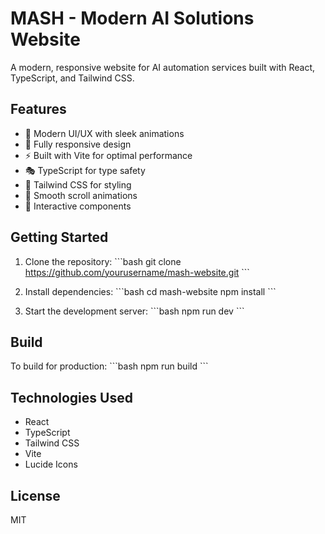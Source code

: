 # MASH - Modern AI Solutions Website

A modern, responsive website for AI automation services built with React, TypeScript, and Tailwind CSS.

## Features

- 🎨 Modern UI/UX with sleek animations
- 📱 Fully responsive design
- ⚡ Built with Vite for optimal performance
- 🎭 TypeScript for type safety
- 🎯 Tailwind CSS for styling
- 🔄 Smooth scroll animations
- 💫 Interactive components

## Getting Started

1. Clone the repository:
\`\`\`bash
git clone https://github.com/yourusername/mash-website.git
\`\`\`

2. Install dependencies:
\`\`\`bash
cd mash-website
npm install
\`\`\`

3. Start the development server:
\`\`\`bash
npm run dev
\`\`\`

## Build

To build for production:
\`\`\`bash
npm run build
\`\`\`

## Technologies Used

- React
- TypeScript
- Tailwind CSS
- Vite
- Lucide Icons

## License

MIT

